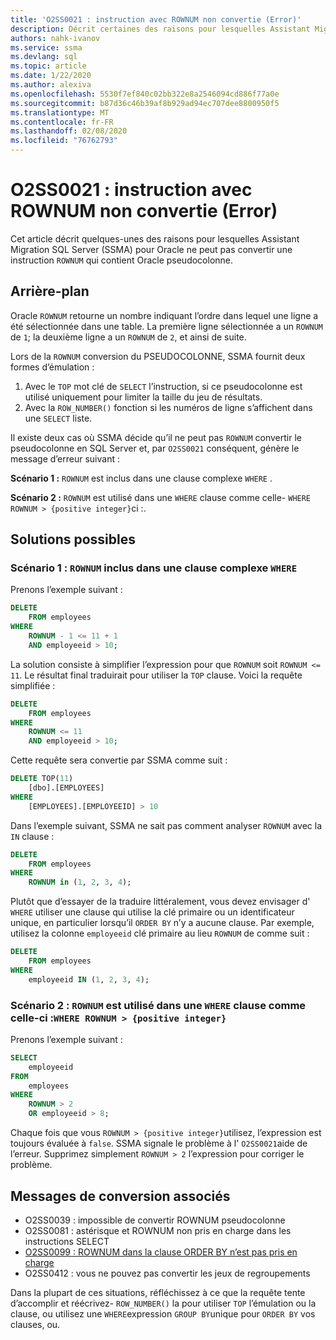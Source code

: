 ```yaml
---
title: 'O2SS0021 : instruction avec ROWNUM non convertie (Error)'
description: Décrit certaines des raisons pour lesquelles Assistant Migration SQL Server (SSMA) pour Oracle ne peut pas convertir une instruction qui contient Oracle ROWNUM pseudocolonne.
authors: nahk-ivanov
ms.service: ssma
ms.devlang: sql
ms.topic: article
ms.date: 1/22/2020
ms.author: alexiva
ms.openlocfilehash: 5530f7ef840c02bb322e8a2546094cd886f77a0e
ms.sourcegitcommit: b87d36c46b39af8b929ad94ec707dee8800950f5
ms.translationtype: MT
ms.contentlocale: fr-FR
ms.lasthandoff: 02/08/2020
ms.locfileid: "76762793"
---
```

# <a name="o2ss0021-statement-with-rownum-not-converted-error"></a>O2SS0021 : instruction avec ROWNUM non convertie (Error)

Cet article décrit quelques-unes des raisons pour lesquelles Assistant Migration SQL Server (SSMA) pour Oracle ne peut pas convertir une instruction `ROWNUM` qui contient Oracle pseudocolonne.

## <a name="background"></a>Arrière-plan

Oracle `ROWNUM` retourne un nombre indiquant l’ordre dans lequel une ligne a été sélectionnée dans une table. La première ligne sélectionnée a un `ROWNUM` de `1`; la deuxième ligne a un `ROWNUM` de `2`, et ainsi de suite.

Lors de la `ROWNUM` conversion du PSEUDOCOLONNE, SSMA fournit deux formes d’émulation :

 1. Avec le `TOP` mot clé de `SELECT` l’instruction, si ce pseudocolonne est utilisé uniquement pour limiter la taille du jeu de résultats.
 2. Avec la `ROW_NUMBER()` fonction si les numéros de ligne s’affichent dans une `SELECT` liste.

Il existe deux cas où SSMA décide qu’il ne peut pas `ROWNUM` convertir le pseudocolonne en SQL Server et, par `O2SS0021` conséquent, génère le message d’erreur suivant :

**Scénario 1 :** `ROWNUM` est inclus dans une clause complexe `WHERE` .

**Scénario 2 :** `ROWNUM` est utilisé dans une `WHERE` clause comme celle- `WHERE ROWNUM > {positive integer}`ci :.

## <a name="possible-remedies"></a>Solutions possibles

### <a name="scenario-1-rownum-is-included-as-part-of-a-complex-where-clause"></a>Scénario 1 : `ROWNUM` inclus dans une clause complexe `WHERE`

Prenons l’exemple suivant :

```sql
DELETE
    FROM employees
WHERE
    ROWNUM - 1 <= 11 + 1
    AND employeeid > 10;
```

La solution consiste à simplifier l’expression pour que `ROWNUM` soit `ROWNUM <= 11`. Le résultat final traduirait pour utiliser la `TOP` clause. Voici la requête simplifiée :

```sql
DELETE
    FROM employees
WHERE
    ROWNUM <= 11
    AND employeeid > 10;
```

Cette requête sera convertie par SSMA comme suit :

```sql
DELETE TOP(11)
    [dbo].[EMPLOYEES]
WHERE
    [EMPLOYEES].[EMPLOYEEID] > 10
```

Dans l’exemple suivant, SSMA ne sait pas comment analyser `ROWNUM` avec la `IN` clause :

```sql
DELETE
    FROM employees
WHERE
    ROWNUM in (1, 2, 3, 4);
```

Plutôt que d’essayer de la traduire littéralement, vous devez envisager d' `WHERE` utiliser une clause qui utilise la clé primaire ou un identificateur unique, en particulier lorsqu’il `ORDER BY` n’y a aucune clause. Par exemple, utilisez la colonne `employeeid` clé primaire au lieu `ROWNUM` de comme suit :

```sql
DELETE
    FROM employees
WHERE
    employeeid IN (1, 2, 3, 4);
```

### <a name="scenario-2-rownum-is-used-in-a-where-clause-like-this-where-rownum--positive-integer"></a>Scénario 2 : `ROWNUM` est utilisé dans une `WHERE` clause comme celle-ci :`WHERE ROWNUM > {positive integer}`

Prenons l’exemple suivant :

```sql
SELECT
    employeeid
FROM
    employees
WHERE
    ROWNUM > 2
    OR employeeid > 8;
```

Chaque fois que vous `ROWNUM > {positive integer}`utilisez, l’expression est toujours évaluée à `false`. SSMA signale le problème à l' `O2SS0021`aide de l’erreur. Supprimez simplement `ROWNUM > 2` l’expression pour corriger le problème.

## <a name="related-conversion-messages"></a>Messages de conversion associés

* O2SS0039 : impossible de convertir ROWNUM pseudocolonne
* O2SS0081 : astérisque et ROWNUM non pris en charge dans les instructions SELECT
* [O2SS0099 : ROWNUM dans la clause ORDER BY n’est pas pris en charge](o2ss0099.md)
* O2SS0412 : vous ne pouvez pas convertir les jeux de regroupements

Dans la plupart de ces situations, réfléchissez à ce que la requête tente d’accomplir et réécrivez- `ROW_NUMBER()` la pour utiliser `TOP` l’émulation ou la clause, ou utilisez une `WHERE`expression `GROUP BY`unique pour `ORDER BY` vos clauses, ou.
